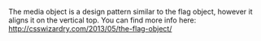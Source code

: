 The media object is a design pattern similar to the flag object, however it aligns it on the vertical top. You can find more info here: http://csswizardry.com/2013/05/the-flag-object/
